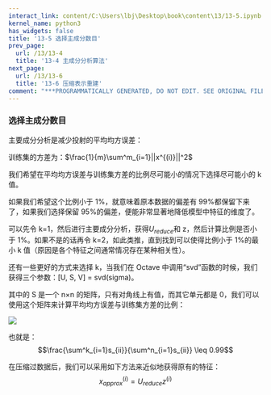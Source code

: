 ```yaml
---
interact_link: content/C:\Users\lbj\Desktop\book\content\13/13-5.ipynb
kernel_name: python3
has_widgets: false
title: '13-5 选择主成分数目'
prev_page:
  url: /13/13-4
  title: '13-4 主成分分析算法'
next_page:
  url: /13/13-6
  title: '13-6 压缩表示重建'
comment: "***PROGRAMMATICALLY GENERATED, DO NOT EDIT. SEE ORIGINAL FILES IN /content***"
---
```


### 选择主成分数目

主要成分分析是减少投射的平均均方误差： 

训练集的方差为：$\frac{1}{m}\sum^m_{i=1}||x^{(i)}||^2$

我们希望在平均均方误差与训练集方差的比例尽可能小的情况下选择尽可能小的 k 值。
 
如果我们希望这个比例小于 1%，就意味着原本数据的偏差有 99%都保留下来了，如果我们选择保留 95%的偏差，便能非常显著地降低模型中特征的维度了。 

可以先令 k=1，然后进行主要成分分析，获得$U_{reduce}$和 z，然后计算比例是否小于 1%。如果不是的话再令 k=2，如此类推，直到找到可以使得比例小于 1%的最小 k 值（原因是各个特征之间通常情况存在某种相关性）。

还有一些更好的方式来选择 k，当我们在 Octave 中调用“svd”函数的时候，我们获得三个参数：[U, S, V] = svd(sigma)。 
 
其中的 S 是一个 n×n 的矩阵，只有对角线上有值，而其它单元都是 0，我们可以使用这个矩阵来计算平均均方误差与训练集方差的比例： 

![](https://i.loli.net/2018/12/02/5c02ce42702fa.png)

也就是： 
$$\frac{\sum^k_{i=1}s_{ii}}{\sum^n_{i=1}s_{ii}} \leq 0.99$$

在压缩过数据后，我们可以采用如下方法来近似地获得原有的特征：
$$x^{(i)}_{approx} = U_{reduce}z^{(i)}$$
